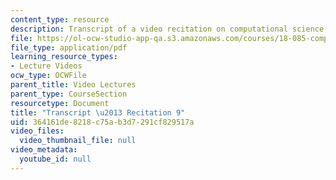 ```yaml
---
content_type: resource
description: Transcript of a video recitation on computational science and engineering.
file: https://ol-ocw-studio-app-qa.s3.amazonaws.com/courses/18-085-computational-science-and-engineering-i-fall-2008/364161de8218c75ab3d7291cf829517a_18-085F08-R09.pdf
file_type: application/pdf
learning_resource_types:
- Lecture Videos
ocw_type: OCWFile
parent_title: Video Lectures
parent_type: CourseSection
resourcetype: Document
title: "Transcript \u2013 Recitation 9"
uid: 364161de-8218-c75a-b3d7-291cf829517a
video_files:
  video_thumbnail_file: null
video_metadata:
  youtube_id: null
---
```

